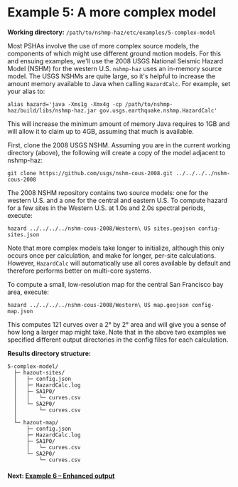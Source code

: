 # Example 5: A more complex model

__Working directory:__ `/path/to/nshmp-haz/etc/examples/5-complex-model`

Most PSHAs involve the use of more complex source models, the components of which
might use different ground motion models. For this and ensuing examples, we'll use the
2008 USGS National Seismic Hazard Model (NSHM) for the western U.S. `nshmp-haz` uses an
in-memory source model. The USGS NSHMs are quite large, so it's helpful to increase the amount
memory available to Java when calling `HazardCalc`. For example, set your alias to:

```Shell
alias hazard='java -Xms1g -Xmx4g -cp /path/to/nshmp-haz/build/libs/nshmp-haz.jar gov.usgs.earthquake.nshmp.HazardCalc'
```

This will increase the minimum amount of memory Java requires to 1GB and will allow it to claim
up to 4GB, assuming that much is available.

First, clone the 2008 USGS NSHM. Assuming you are in the current working directory (above), the
following will create a copy of the model adjacent to nshmp-haz:

```Shell
git clone https://github.com/usgs/nshm-cous-2008.git ../../../../nshm-cous-2008
```

The 2008 NSHM repository contains two source models: one for the western U.S. and a one for the
central and eastern U.S. To compute hazard for a few sites in the Western U.S. at 1.0s and 2.0s
spectral periods, execute:

```Shell
hazard ../../../../nshm-cous-2008/Western\ US sites.geojson config-sites.json
```

Note that more complex models take longer to initialize, although this only occurs once per
calculation, and make for longer, per-site calculations. However, `HazardCalc` will automatically
use all cores available by default and therefore performs better on multi-core systems.

To compute a small, low-resolution map for the central San Francisco bay area, execute:

```Shell
hazard ../../../../nshm-cous-2008/Western\ US map.geojson config-map.json
```

This computes 121 curves over a 2° by 2° area and will give you a sense of how long a larger map
might take. Note that in the above two examples we specified different output directories in the
config files for each calculation.

__Results directory structure:__

```text
5-complex-model/
  ├─ hazout-sites/
  │   ├─ config.json
  │   ├─ HazardCalc.log
  │   ├─ SA1P0/
  │   │   └─ curves.csv
  │   └─ SA2P0/
  │       └─ curves.csv
  │
  └─ hazout-map/
      ├─ config.json
      ├─ HazardCalc.log
      ├─ SA1P0/
      │   └─ curves.csv
      └─ SA2P0/
          └─ curves.csv
```

<!-- markdownlint-disable MD001 -->
#### Next: [Example 6 – Enhanced output](../6-enhanced-output/README.md)
